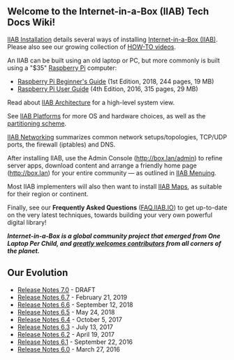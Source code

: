 ## Welcome to the Internet-in-a-Box (IIAB) Tech Docs Wiki!

[IIAB Installation](https://github.com/iiab/iiab/wiki/IIAB-Installation) details several ways of installing [Internet-in-a-Box (IIAB)](http://internet-in-a-box.org).  Please also see our growing collection of [HOW-TO videos](https://www.youtube.com/channel/UC0cBGCxr_WPBPa3IqPVEe3g).

An IIAB can be built using an old laptop or PC, but more commonly is built using a "$35" [Raspberry Pi](https://www.raspberrypi.org/) computer:

* [Raspberry Pi Beginner's Guide](https://www.raspberrypi.org/magpi-issues/Beginners_Guide_v1.pdf) (1st Edition, 2018, 244 pages, 19 MB)
* [Raspberry Pi User Guide](https://dn.odroid.com/IoT/other_doc.pdf) (4th Edition, 2016, 315 pages, 29 MB)

Read about [IIAB Architecture](https://github.com/iiab/iiab/wiki/IIAB-Architecture) for a high-level system view.

See [IIAB Platforms](https://github.com/iiab/iiab/wiki/IIAB-Platforms) for more OS and hardware choices, as well as the [partitioning scheme](https://github.com/iiab/iiab/wiki/IIAB-Platforms#disk-partitioning).

[IIAB Networking](https://github.com/iiab/iiab/wiki/IIAB-Networking) summarizes common network setups/topologies, TCP/UDP ports, the firewall (iptables) and DNS.

After installing IIAB, use the Admin Console (http://box.lan/admin) to refine server apps, download content and arrange a friendly home page (http://box.lan) for your entire community &mdash; as outlined in [IIAB Menuing](https://github.com/iiab/iiab/wiki/IIAB-Menuing).

Most IIAB implementers will also then want to install [IIAB Maps](https://github.com/iiab/iiab/wiki/IIAB-Maps), as suitable for their region or continent.

Finally, see our **Frequently Asked Questions** ([FAQ.IIAB.IO](http://FAQ.IIAB.IO)) to get up-to-date on the very latest techniques, towards building your very own powerful digital library!

**_Internet-in-a-Box is a global community project that emerged from One Laptop Per Child, and [greatly welcomes contributors](http://internet-in-a-box.org/pages/contributing.html) from all corners of the planet._**


## Our Evolution

* [Release Notes 7.0](https://github.com/iiab/iiab/wiki/IIAB-7.0-Release-Notes) - DRAFT
* [Release Notes 6.7](https://github.com/iiab/iiab/wiki/IIAB-6.7-Release-Notes) - February 21, 2019
* [Release Notes 6.6](https://github.com/iiab/iiab/wiki/IIAB-6.6-Release-Notes) - September 12, 2018
* [Release Notes 6.5](https://github.com/iiab/iiab/wiki/IIAB-6.5-Release-Notes) - May 24, 2018
* [Release Notes 6.4](https://github.com/iiab/iiab/wiki/IIAB-6.4-Release-Notes) - October 5, 2017
* [Release Notes 6.3](https://github.com/iiab/iiab/wiki/IIAB-6.3-Release-Notes) - July 13, 2017
* [Release Notes 6.2](https://github.com/xsce/xsce/wiki/IIAB-6.2-Release-Notes) - April 19, 2017
* [Release Notes 6.1](https://github.com/xsce/xsce/blob/release-6.2/ReleaseNotes6.1.md) - September 22, 2016
* [Release Notes 6.0](https://github.com/xsce/xsce/blob/release-6.2/ReleaseNotes6.0.md) - March 27, 2016